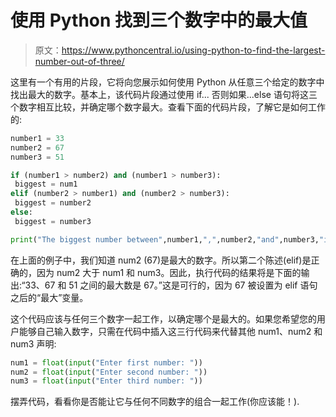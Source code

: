 # 使用 Python 找到三个数字中的最大值

> 原文：<https://www.pythoncentral.io/using-python-to-find-the-largest-number-out-of-three/>

这里有一个有用的片段，它将向您展示如何使用 Python 从任意三个给定的数字中找出最大的数字。基本上，该代码片段通过使用 if... 否则如果...else 语句将这三个数字相互比较，并确定哪个数字最大。查看下面的代码片段，了解它是如何工作的:

```py
number1 = 33
number2 = 67
number3 = 51

if (number1 > number2) and (number1 > number3):
 biggest = num1
elif (number2 > number1) and (number2 > number3):
 biggest = number2
else:
 biggest = number3

print("The biggest number between",number1,",",number2,"and",number3,"is",biggest)
```

在上面的例子中，我们知道 num2 (67)是最大的数字。所以第二个陈述(elif)是正确的，因为 num2 大于 num1 和 num3。因此，执行代码的结果将是下面的输出:“33、67 和 51 之间的最大数是 67。”这是可行的，因为 67 被设置为 elif 语句之后的“最大”变量。

这个代码应该与任何三个数字一起工作，以确定哪个是最大的。如果您希望您的用户能够自己输入数字，只需在代码中插入这三行代码来代替其他 num1、num2 和 num3 声明:

```py
num1 = float(input("Enter first number: "))
num2 = float(input("Enter second number: "))
num3 = float(input("Enter third number: "))
```

摆弄代码，看看你是否能让它与任何不同数字的组合一起工作(你应该能！).